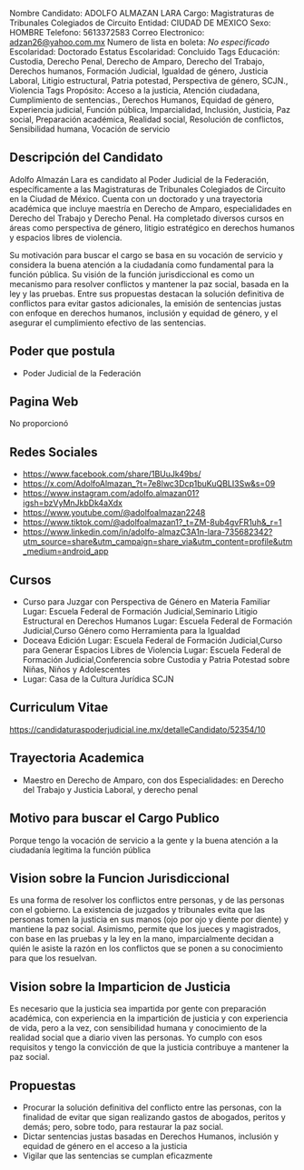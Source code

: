 Nombre Candidato: ADOLFO ALMAZAN LARA
Cargo: Magistraturas de Tribunales Colegiados de Circuito
Entidad: CIUDAD DE MEXICO
Sexo: HOMBRE
Telefono: 5613372583
Correo Electronico: adzan26@yahoo.com.mx
Numero de lista en boleta: *No especificado*
Escolaridad: Doctorado
Estatus Escolaridad: Concluido
Tags Educación: Custodia, Derecho Penal, Derecho de Amparo, Derecho del Trabajo, Derechos humanos, Formación Judicial, Igualdad de género, Justicia Laboral, Litigio estructural, Patria potestad, Perspectiva de género, SCJN., Violencia
Tags Propósito: Acceso a la justicia, Atención ciudadana, Cumplimiento de sentencias., Derechos Humanos, Equidad de género, Experiencia judicial, Función pública, Imparcialidad, Inclusión, Justicia, Paz social, Preparación académica, Realidad social, Resolución de conflictos, Sensibilidad humana, Vocación de servicio


## Descripción del Candidato 

Adolfo Almazán Lara es candidato al Poder Judicial de la Federación, específicamente a las Magistraturas de Tribunales Colegiados de Circuito en la Ciudad de México. Cuenta con un doctorado y una trayectoria académica que incluye maestría en Derecho de Amparo, especialidades en Derecho del Trabajo y Derecho Penal. Ha completado diversos cursos en áreas como perspectiva de género, litigio estratégico en derechos humanos y espacios libres de violencia.

Su motivación para buscar el cargo se basa en su vocación de servicio y considera la buena atención a la ciudadanía como fundamental para la función pública.  Su visión de la función jurisdiccional es como un mecanismo para resolver conflictos y mantener la paz social, basada en la ley y las pruebas.  Entre sus propuestas destacan la solución definitiva de conflictos para evitar gastos adicionales, la emisión de sentencias justas con enfoque en derechos humanos, inclusión y equidad de género, y el asegurar el cumplimiento efectivo de las sentencias.


## Poder que postula

- Poder Judicial de la Federación


## Pagina Web

No proporcionó


## Redes Sociales

- https://www.facebook.com/share/1BUuJk49bs/
- https://x.com/AdolfoAlmazan_?t=7e8lwc3Dcp1buKuQBLI3Sw&s=09
- https://www.instagram.com/adolfo.almazan01?igsh=bzVyMnJkbDk4aXdx
- https://www.youtube.com/@adolfoalmazan2248
- https://www.tiktok.com/@adolfoalmazan1?_t=ZM-8ub4gvFR1uh&_r=1
- https://www.linkedin.com/in/adolfo-almazC3A1n-lara-735682342?utm_source=share&utm_campaign=share_via&utm_content=profile&utm_medium=android_app


## Cursos

- Curso para Juzgar con Perspectiva de Género en Materia Familiar Lugar: Escuela Federal de Formación Judicial,Seminario Litigio Estructural en Derechos Humanos Lugar: Escuela Federal de Formación Judicial,Curso Género como Herramienta para la Igualdad
- Doceava Edición Lugar: Escuela Federal de Formación Judicial,Curso para Generar Espacios Libres de Violencia Lugar: Escuela Federal de Formación Judicial,Conferencia sobre Custodia y Patria Potestad sobre Niñas, Niños y Adolescentes
- Lugar: Casa de la Cultura Jurídica SCJN


## Curriculum Vitae

https://candidaturaspoderjudicial.ine.mx/detalleCandidato/52354/10


## Trayectoria Academica

- Maestro en Derecho de Amparo, con dos Especialidades: en Derecho del Trabajo y Justicia Laboral, y derecho penal


## Motivo para buscar el Cargo Publico

Porque tengo la vocación de servicio a la gente y la buena atención a la ciudadanía legitima la función pública


## Vision sobre la Funcion Jurisdiccional

Es una forma de resolver los conflictos entre personas, y de las personas con el gobierno. La existencia de juzgados y tribunales evita que las personas tomen la justicia en sus manos (ojo por ojo y diente por diente) y mantiene la paz social. Asimismo, permite que los jueces y magistrados, con base en las pruebas y la ley en la mano, imparcialmente decidan a quién le asiste la razón en los conflictos que se ponen a su conocimiento para que los resuelvan.


## Vision sobre la Imparticion de Justicia

Es necesario que la justicia sea impartida por gente con preparación académica, con experiencia en la impartición de justicia y con experiencia de vida, pero a la vez, con sensibilidad humana y conocimiento de la realidad social que a diario viven las personas. Yo cumplo con esos requisitos y tengo la convicción de que la justicia contribuye a mantener la paz social.


## Propuestas

- Procurar la solución definitiva del conflicto entre las personas, con la finalidad de evitar que sigan realizando gastos de abogados, peritos y demás; pero, sobre todo, para restaurar la paz social.
- Dictar sentencias justas basadas en Derechos Humanos, inclusión y equidad de género en el acceso a la justicia
- Vigilar que las sentencias se cumplan eficazmente

